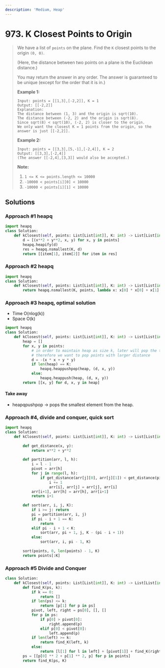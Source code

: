 ```yaml
---
description: 'Medium, Heap'
---
```


# 973. K Closest Points to Origin

> We have a list of `points` on the plane.  Find the `K` closest points to the origin `(0, 0)`.
>
> \(Here, the distance between two points on a plane is the Euclidean distance.\)
>
> You may return the answer in any order.  The answer is guaranteed to be unique \(except for the order that it is in.\)
>
> **Example 1:**
>
> ```text
> Input: points = [[1,3],[-2,2]], K = 1
> Output: [[-2,2]]
> Explanation: 
> The distance between (1, 3) and the origin is sqrt(10).
> The distance between (-2, 2) and the origin is sqrt(8).
> Since sqrt(8) < sqrt(10), (-2, 2) is closer to the origin.
> We only want the closest K = 1 points from the origin, so the answer is just [[-2,2]].
> ```
>
> **Example 2:**
>
> ```text
> Input: points = [[3,3],[5,-1],[-2,4]], K = 2
> Output: [[3,3],[-2,4]]
> (The answer [[-2,4],[3,3]] would also be accepted.)
> ```
>
> **Note:**
>
> 1. `1 <= K <= points.length <= 10000`
> 2. `-10000 < points[i][0] < 10000`
> 3. `-10000 < points[i][1] < 10000`

## Solutions

### Approach \#1 heapq

```python
import heapq
class Solution:
    def kClosest(self, points: List[List[int]], K: int) -> List[List[int]]:
        d = [(x**2 + y**2, x, y) for x, y in points]
        heapq.heapify(d)
        res = heapq.nsmallest(K, d)
        return [[item[1], item[2]] for item in res]
```

### Approach \#2 heapq

```python
import heapq
class Solution:
    def kClosest(self, points: List[List[int]], K: int) -> List[List[int]]:
        return heapq.nsmallest(K, points, lambda x: x[0] * x[0] + x[1] * x[1])
```

### Approach \#3 heapq, optimal solution

* Time O\(nlog\(k\)\)
* Space O\(k\)

```python
import heapq
class Solution:
    def kClosest(self, points: List[List[int]], K: int) -> List[List[int]]:
        heap = []
        for x, y in points:
            # in order to maintain heap as size k, later will pop the top
            # therefore we want to pop points with larger distance
            d = -(x * x + y * y) 
            if len(heap) == K:
                heapq.heappushpop(heap, (d, x, y))
            else:
                heapq.heappush(heap, (d, x, y))
        return [[x, y] for d, x, y in heap]
```

#### Take away

* heapqpushpop -&gt; pops the smallest element from the heap.

### Approach \#4, divide and conquer, quick sort

```python
import heapq
class Solution:
    def kClosest(self, points: List[List[int]], K: int) -> List[List[int]]:
        
        def get_distance(x, y):
            return x**2 + y**2
        
        def partition(arr, l, h):
            i = l - 1
            pivot = arr[h]
            for j in range(l, h):
                if get_distance(arr[j][0], arr[j][1]) < get_distance(pivot[0], pivot[1]):
                    i += 1
                    arr[i], arr[j] = arr[j], arr[i]
            arr[i+1], arr[h] = arr[h], arr[i+1]
            return i+1
        
        def sort(arr, i, j, K):
            if i >= j: return
            pi = partition(arr, i, j)
            if pi - i + 1 == K:
                return
            elif pi - i + 1 < K:
                sort(arr, pi + 1, j, K - (pi - i + 1))
            else:
                sort(arr, i, pi - 1, K)
        
        sort(points, 0, len(points) - 1, K)
        return points[:K]
```

### Approach \#5 Divide and Conquer

```python
class Solution:
    def kClosest(self, points: List[List[int]], K: int) -> List[List[int]]:
        def find_K(ps, k):
            if k == 0:
                return []
            if len(ps) <= k:
                return [p[1] for p in ps]
            pivot, left, right = ps[0], [], []
            for p in ps:
                if p[0] > pivot[0]:
                    right.append(p)
                elif p[0] < pivot[0]:
                    left.append(p)
            if len(left) >= k:
                return find_K(left, k)
            else:
                return [l[1] for l in left] + [pivot[1]] + find_K(right, k - len(left) - 1)
        ps = [[p[0] ** 2 + p[1] ** 2, p] for p in points]
        return find_K(ps, K)
```

